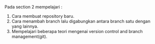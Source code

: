 Pada section 2 mempelajari :
1. Cara membuat repository baru.
2. Cara menambah branch lalu digabungkan antara branch satu dengan yang lainnya.
3. Mempelajari beberapa teori mengenai version control and branch management(git).